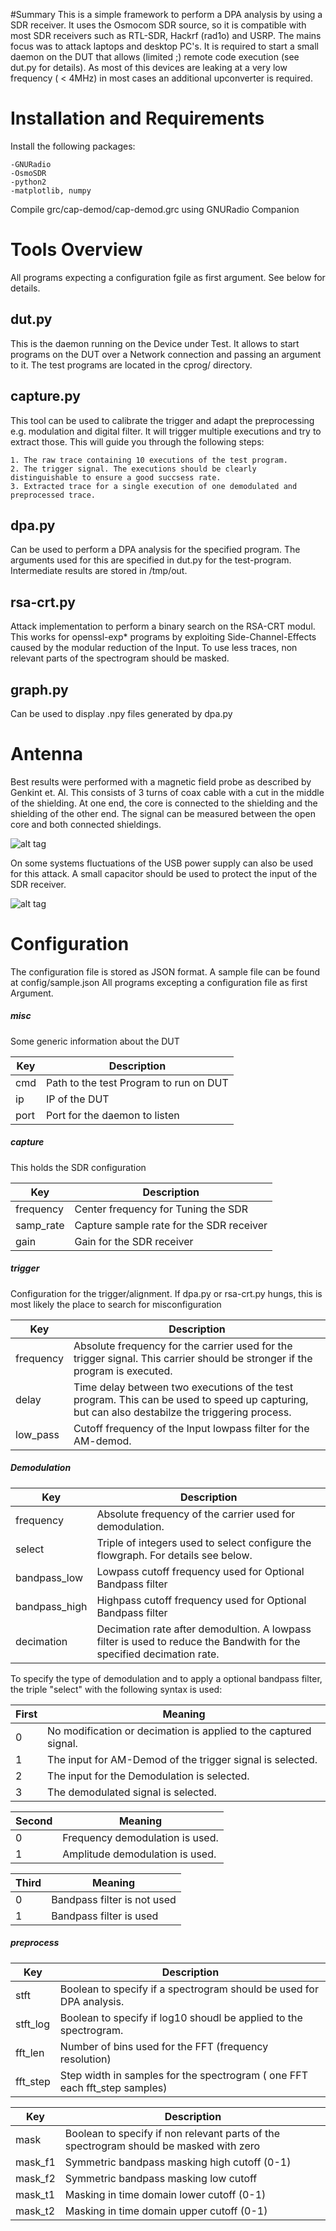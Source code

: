#Summary
This is a simple framework to perform a DPA analysis by using a SDR receiver.
It uses the Osmocom SDR source, so it is compatible with most SDR receivers such as RTL-SDR, Hackrf (rad1o) and USRP.
The mains focus was to attack laptops and desktop PC's.
It is required to start a small daemon on the DUT that allows (limited ;) remote code execution (see dut.py for details).
As most of this devices are leaking at a very low frequency ( < 4MHz) in most cases an additional upconverter is required.


# Installation and Requirements
Install the following packages:

    -GNURadio
    -OsmoSDR
    -python2
    -matplotlib, numpy

Compile grc/cap-demod/cap-demod.grc using GNURadio Companion

# Tools Overview
All programs expecting a configuration fgile as first argument.
See below for details.

## dut.py
This is the daemon running on the Device under Test.
It allows to start programs on the DUT over a Network connection and passing an argument to it.
The test programs are located in the cprog/ directory.

## capture.py
This tool can be used to calibrate the trigger and adapt the preprocessing e.g. modulation and digital filter.
It will trigger multiple executions and try to extract those.
This will guide you through the following steps:

    1. The raw trace containing 10 executions of the test program.
    2. The trigger signal. The executions should be clearly distinguishable to ensure a good succsess rate.
    3. Extracted trace for a single execution of one demodulated and preprocessed trace.

## dpa.py
Can be used to perform a DPA analysis for the specified program.
The arguments used for this are specified in dut.py for the test-program.
Intermediate results are stored in /tmp/out.

## rsa-crt.py
Attack implementation to perform a binary search on the RSA-CRT modul.
This works for openssl-exp\* programs by exploiting Side-Channel-Effects caused by the modular reduction of the Input.
To use less traces,  non relevant parts of the spectrogram should be masked.

## graph.py
Can be used to display .npy files generated by dpa.py

# Antenna
Best results were performed with a magnetic field probe as described by Genkint et. Al.
This consists of 3 turns of coax cable with a cut in the middle of the shielding.
At one end, the core is connected to the shielding and the shielding of the other end.
The signal can be measured between the open core and both connected shieldings.

![alt tag](https://raw.githubusercontent.com/bolek42/rsa-sdr/master/images/antenna.jpg)

On some systems fluctuations of the USB power supply can also be used for this attack.
A small capacitor should be used to protect the input of the SDR receiver.

![alt tag](https://raw.githubusercontent.com/bolek42/rsa-sdr/master/images/usb.jpg)

# Configuration
The configuration file is stored as JSON format. A sample file can be found at config/sample.json
All programs excepting a configuration file as first Argument.

##### misc
Some generic information about the DUT

Key | Description
--- | ---
cmd | Path to the test Program to run on DUT
ip | IP of the DUT
port | Port for the daemon to listen

##### capture
This holds the SDR configuration

Key | Description
--- | ---
frequency | Center frequency for Tuning the SDR
samp_rate | Capture sample rate for the SDR receiver
gain | Gain for the SDR receiver

##### trigger
Configuration for the trigger/alignment.
If dpa.py or rsa-crt.py hungs, this is most likely the place to search for misconfiguration

Key | Description
--- | ---
frequency | Absolute frequency for the carrier used for the trigger signal. This carrier should be stronger if the program is executed.
delay | Time delay between two executions of the test program. This can be used to speed up capturing, but can also destabilze the triggering process.
low_pass | Cutoff frequency of the Input lowpass filter for the AM-demod.

##### Demodulation
Key | Description
--- | ---
frequency | Absolute frequency of the carrier used for demodulation.
select | Triple of integers used to select configure the flowgraph. For details see below.
bandpass_low | Lowpass cutoff frequency used for Optional Bandpass filter
bandpass_high | Highpass cutoff frequency used for Optional Bandpass filter
decimation | Decimation rate after demodultion. A lowpass filter is used to reduce the Bandwith for the specified decimation rate.

To specify the type of demodulation and to apply a optional bandpass filter, the triple "select" with the following syntax is used:

First | Meaning
--- | ---
0 | No modification or decimation is applied to the captured signal.
1 | The input for AM-Demod of the trigger signal is selected.
2 | The input for the Demodulation is selected.
3 | The demodulated signal is selected.

Second | Meaning
--- | ---
0 | Frequency demodulation is used.
1 | Amplitude demodulation is used.

Third | Meaning
--- | ---
0 | Bandpass filter is not used
1 | Bandpass filter is used


##### preprocess
Key | Description
--- | ---
stft | Boolean to specify if a spectrogram should be used for DPA analysis.
stft_log | Boolean to specify if log10 shoudl be applied to the spectrogram.
fft_len | Number of bins used for the FFT (frequency resolution)
fft_step | Step width in samples for the spectrogram ( one FFT each fft_step samples)

Key | Description
--- | ---
mask | Boolean to specify if non relevant parts of the spectrogram should be masked with zero
mask_f1 | Symmetric bandpass masking high cutoff (0-1)
mask_f2 | Symmetric bandpass masking low cutoff
mask_t1 | Masking in time domain lower cutoff (0-1)
mask_t2 | Masking in time domain upper cutoff (0-1)
